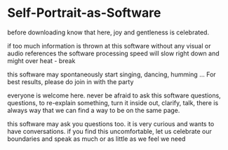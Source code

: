 # Self-Portrait-as-Software
<p> before downloading know that here, joy and gentleness is celebrated.
<p> if too much information is thrown at this software without any visual or audio references the software processing speed will slow right down and might over heat - break
<p> this software may spontaneously start singing, dancing, humming ... For best results, please do join in with the party
<p> everyone is welcome here. never be afraid to ask this software questions, questions, to re-explain something, turn it inside out, clarify, talk, there is always way that we can find a way to be on the same page. 
<p> this software may ask you questions too. it is very curious and wants to have conversations. if you find this uncomfortable, let us celebrate our boundaries and speak as much or as little as we feel we need 
